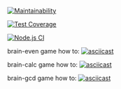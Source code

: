[![Maintainability](https://api.codeclimate.com/v1/badges/a99a88d28ad37a79dbf6/maintainability)](https://codeclimate.com/github/codeclimate/codeclimate/maintainability)

[![Test Coverage](https://api.codeclimate.com/v1/badges/a99a88d28ad37a79dbf6/test_coverage)](https://codeclimate.com/github/codeclimate/codeclimate/test_coverage)

[![Node.js CI](https://github.com/MadButterfly/frontend-project-lvl1/workflows/Node.js%20CI/badge.svg)](https://github.com/MadButterfly/frontend-project-lvl1/actions)

brain-even game how to:
[![asciicast](https://asciinema.org/a/VIT2QJTJbJpm54kcgo7hrLRVk.svg)](https://asciinema.org/a/VIT2QJTJbJpm54kcgo7hrLRVk)

brain-calc game how to:
[![asciicast](https://asciinema.org/a/3Py1nV1bjSa6a3d8Bphi6c36v.svg)](https://asciinema.org/a/3Py1nV1bjSa6a3d8Bphi6c36v)

brain-gcd game how to:
[![asciicast](https://asciinema.org/a/ar91xPRoFN8DIEBLcCTxBYHSL.svg)](https://asciinema.org/a/ar91xPRoFN8DIEBLcCTxBYHSL)
